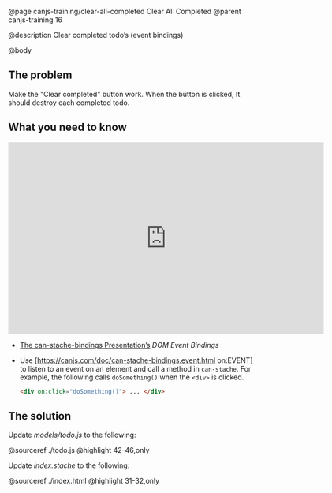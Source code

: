 @page canjs-training/clear-all-completed Clear All Completed
@parent canjs-training 16

@description Clear completed todo’s (event bindings)

@body


## The problem
Make the "Clear completed" button work. When the button is clicked, It should destroy each completed todo.

## What you need to know

<iframe src="https://docs.google.com/presentation/d/e/2PACX-1vTF0-60TwgAwVzRGMKxYnjWtb2dIr1t-x2w2nDmvbc82PU_TxuGD3D2b7FA2cbZ0hmMUZEol3oG7-89/embed?start=false&loop=false&delayms=3000#slide=6" frameborder="0" width="640" height="389" allowfullscreen="true" mozallowfullscreen="true" webkitallowfullscreen="true"></iframe>

- [The can-stache-bindings Presentation’s](https://docs.google.com/presentation/d/1xiu2fe_mIi37lNcAfTUnNXs-nSvLUDm8BADl_KJIC0g/edit?usp=sharing#slide=6) _DOM Event Bindings_
- Use [https://canjs.com/doc/can-stache-bindings.event.html on:EVENT] to listen to an event on an element and call a method in `can-stache`.  For example, the following calls `doSomething()` when the `<div>` is clicked.

   ```html
   <div on:click="doSomething()"> ... </div>
   ```

## The solution

Update _models/todo.js_ to the following:

@sourceref ./todo.js
@highlight 42-46,only

Update _index.stache_ to the following:

@sourceref ./index.html
@highlight 31-32,only
